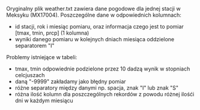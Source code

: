 Oryginalny plik weather.txt zawiera dane pogodowe dla jednej stacji w Meksyku (MX17004).
Poszczególne dane w odpowiednich kolumnach:

-   id stacji, rok i miesiąc pomiaru, oraz informacja czego jest to pomiar [tmax, tmin, prcp] (1 kolumna)
-   wyniki danego pomiaru w kolejnych dniach miesiąca oddzielone separatorem "I"

Problemy istniejące w tabeli:

-   tmax, tmin odpowiednie podzielone przez 10 dadzą wynik w stopniach celcjuszach
-   daną "-9999" zakładamy jako błędny pomiar
-   różne separatory między danymi np. spacja, znak "I" lub znak "S"
-   różna ilość kolumn dla poszczególnych rekordów z powodu różnej ilośći dni w każdym miesiącu
